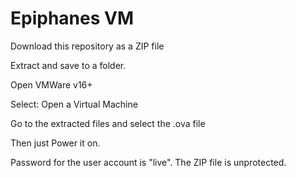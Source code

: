 # Epiphanes VM

Download this repository as a ZIP file


Extract and save to a folder.

Open VMWare v16+

Select: Open a Virtual Machine

Go to the extracted files and select the .ova file

Then just Power it on.

Password for the user account is "live". The ZIP file is unprotected.
